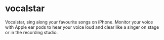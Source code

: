 # vocalstar
Vocalstar, sing along your favourite songs on iPhone. 
Monitor your voice with Apple ear pods to hear your voice loud and clear like a singer on stage or in the recording studio.
